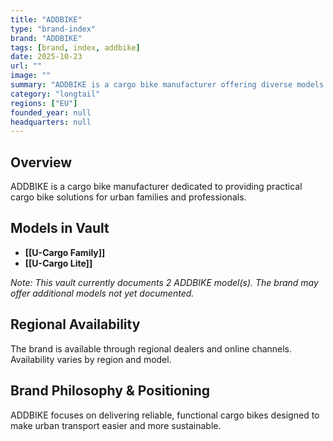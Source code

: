```yaml
---
title: "ADDBIKE"
type: "brand-index"
brand: "ADDBIKE"
tags: [brand, index, addbike]
date: 2025-10-23
url: ""
image: ""
summary: "ADDBIKE is a cargo bike manufacturer offering diverse models for families and professionals."
category: "longtail"
regions: ["EU"]
founded_year: null
headquarters: null
---
```


## Overview

ADDBIKE is a cargo bike manufacturer dedicated to providing practical cargo bike solutions for urban families and professionals.

## Models in Vault

- **[[U-Cargo Family]]**
- **[[U-Cargo Lite]]**

_Note: This vault currently documents 2 ADDBIKE model(s). The brand may offer additional models not yet documented._

## Regional Availability

The brand is available through regional dealers and online channels. Availability varies by region and model.

## Brand Philosophy & Positioning

ADDBIKE focuses on delivering reliable, functional cargo bikes designed to make urban transport easier and more sustainable.
